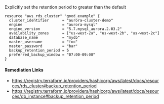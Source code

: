
Explicitly set the retention period to greater than the default

```hcl
resource "aws_rds_cluster" "good_example" {
  cluster_identifier      = "aurora-cluster-demo"
  engine                  = "aurora-mysql"
  engine_version          = "5.7.mysql_aurora.2.03.2"
  availability_zones      = ["us-west-2a", "us-west-2b", "us-west-2c"]
  database_name           = "mydb"
  master_username         = "foo"
  master_password         = "bar"
  backup_retention_period = 5
  preferred_backup_window = "07:00-09:00"
}
```

#### Remediation Links
 - https://registry.terraform.io/providers/hashicorp/aws/latest/docs/resources/rds_cluster#backup_retention_period
 - https://registry.terraform.io/providers/hashicorp/aws/latest/docs/resources/db_instance#backup_retention_period
        